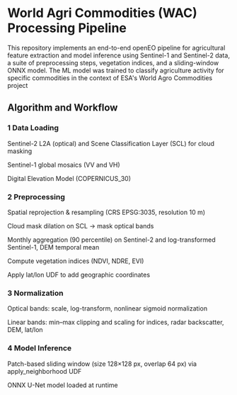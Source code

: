 # World Agri Commodities (WAC) Processing Pipeline
This repository implements an end-to-end openEO pipeline for agricultural feature extraction and model inference using Sentinel-1 and Sentinel-2 data, a suite of preprocessing steps, vegetation indices, and a sliding-window ONNX model. The ML model was trained to classify agriculture activity for specific commodities in the context of ESA's World Agro Commodities project

## Algorithm and Workflow
### 1 Data Loading

Sentinel-2 L2A (optical) and Scene Classification Layer (SCL) for cloud masking

Sentinel-1 global mosaics (VV and VH)

Digital Elevation Model (COPERNICUS_30)

### 2 Preprocessing

Spatial reprojection & resampling (CRS EPSG:3035, resolution 10 m)

Cloud mask dilation on SCL → mask optical bands

Monthly aggregation (90 percentile) on Sentinel-2 and log-transformed Sentinel-1, DEM temporal mean

Compute vegetation indices (NDVI, NDRE, EVI)

Apply lat/lon UDF to add geographic coordinates

### 3 Normalization

Optical bands: scale, log-transform, nonlinear sigmoid normalization

Linear bands: min–max clipping and scaling for indices, radar backscatter, DEM, lat/lon

### 4 Model Inference

Patch-based sliding window (size 128×128 px, overlap 64 px) via apply_neighborhood UDF

ONNX U-Net model loaded at runtime

 